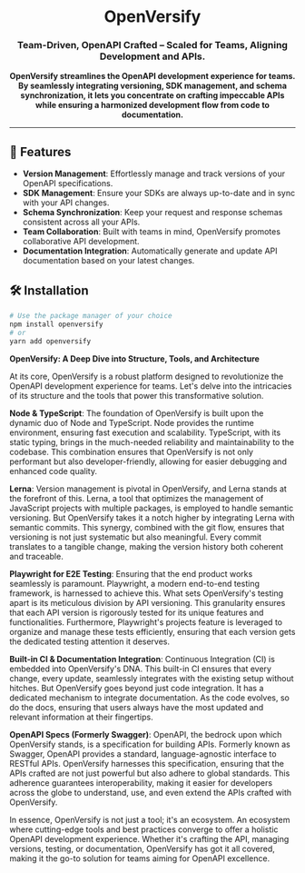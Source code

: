 <h1 align="center">OpenVersify</h1>
<h3 align="center">Team-Driven, OpenAPI Crafted – Scaled for Teams, Aligning Development and APIs.</h3>

<p align="center">
  <strong>OpenVersify streamlines the OpenAPI development experience for teams. By seamlessly integrating versioning, SDK management, and schema synchronization, it lets you concentrate on crafting impeccable APIs while ensuring a harmonized development flow from code to documentation.</strong>
</p>

---

## 🚀 Features

- **Version Management**: Effortlessly manage and track versions of your OpenAPI specifications.
- **SDK Management**: Ensure your SDKs are always up-to-date and in sync with your API changes.
- **Schema Synchronization**: Keep your request and response schemas consistent across all your APIs.
- **Team Collaboration**: Built with teams in mind, OpenVersify promotes collaborative API development.
- **Documentation Integration**: Automatically generate and update API documentation based on your latest changes.

## 🛠 Installation

```bash
# Use the package manager of your choice
npm install openversify
# or
yarn add openversify
```

**OpenVersify: A Deep Dive into Structure, Tools, and Architecture**

At its core, OpenVersify is a robust platform designed to revolutionize the OpenAPI development experience for teams.
Let's delve into the intricacies of its structure and the tools that power this transformative solution.

**Node & TypeScript**: The foundation of OpenVersify is built upon the dynamic duo of Node and TypeScript. Node provides
the runtime environment, ensuring fast execution and scalability. TypeScript, with its static typing, brings in the
much-needed reliability and maintainability to the codebase. This combination ensures that OpenVersify is not only
performant but also developer-friendly, allowing for easier debugging and enhanced code quality.

**Lerna**: Version management is pivotal in OpenVersify, and Lerna stands at the forefront of this. Lerna, a tool that
optimizes the management of JavaScript projects with multiple packages, is employed to handle semantic versioning. But
OpenVersify takes it a notch higher by integrating Lerna with semantic commits. This synergy, combined with the git
flow, ensures that versioning is not just systematic but also meaningful. Every commit translates to a tangible change,
making the version history both coherent and traceable.

**Playwright for E2E Testing**: Ensuring that the end product works seamlessly is paramount. Playwright, a modern
end-to-end testing framework, is harnessed to achieve this. What sets OpenVersify's testing apart is its meticulous
division by API versioning. This granularity ensures that each API version is rigorously tested for its unique features
and functionalities. Furthermore, Playwright's projects feature is leveraged to organize and manage these tests
efficiently, ensuring that each version gets the dedicated testing attention it deserves.

**Built-in CI & Documentation Integration**: Continuous Integration (CI) is embedded into OpenVersify's DNA. This
built-in CI ensures that every change, every update, seamlessly integrates with the existing setup without hitches. But
OpenVersify goes beyond just code integration. It has a dedicated mechanism to integrate documentation. As the code
evolves, so do the docs, ensuring that users always have the most updated and relevant information at their fingertips.

**OpenAPI Specs (Formerly Swagger)**: OpenAPI, the bedrock upon which OpenVersify stands, is a specification for
building APIs. Formerly known as Swagger, OpenAPI provides a standard, language-agnostic interface to RESTful APIs.
OpenVersify harnesses this specification, ensuring that the APIs crafted are not just powerful but also adhere to global
standards. This adherence guarantees interoperability, making it easier for developers across the globe to understand,
use, and even extend the APIs crafted with OpenVersify.

In essence, OpenVersify is not just a tool; it's an ecosystem. An ecosystem where cutting-edge tools and best practices
converge to offer a holistic OpenAPI development experience. Whether it's crafting the API, managing versions, testing,
or documentation, OpenVersify has got it all covered, making it the go-to solution for teams aiming for OpenAPI
excellence.


